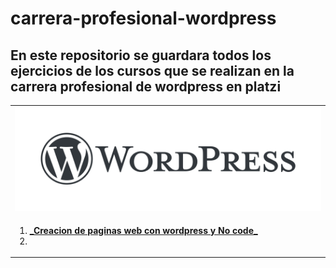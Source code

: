 # carrera-profesional-wordpress
## En este repositorio se guardara todos los ejercicios de los cursos que se realizan en la carrera profesional de wordpress en platzi

<table>
  <tr>
    <td><img src="assets/wordpress-logo.png">  </td>
  </tr>  
  <tr>
    <td>
        <ol>
            <li> <a href="curso1/"> <b>  <i> </i> _Creacion de paginas web con wordpress y No code_ </b> </a> <li>
        </ol> 
   </td>
  </tr>  
</table>